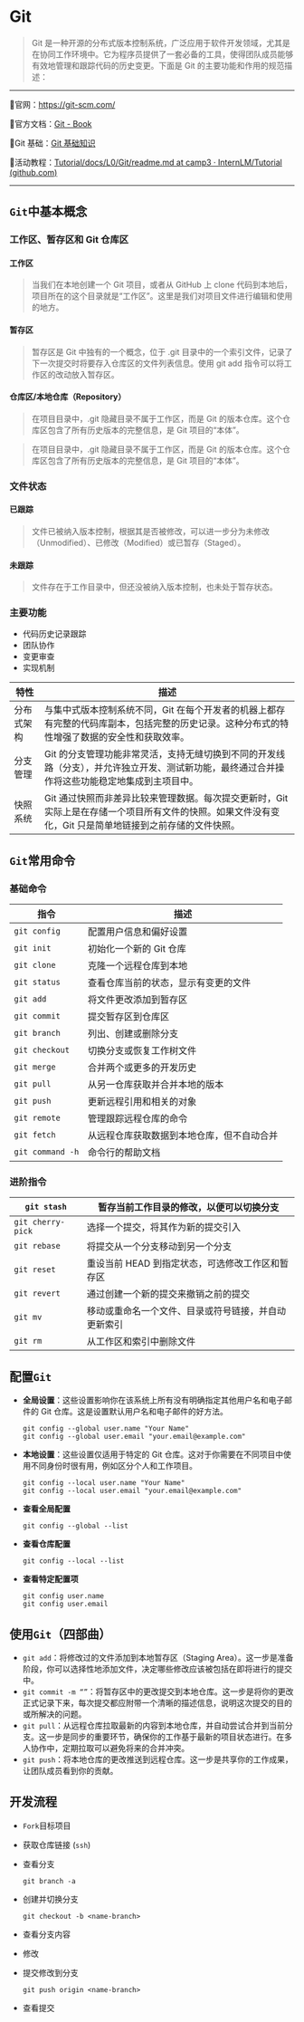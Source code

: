 # Git

> Git 是一种开源的分布式版本控制系统，广泛应用于软件开发领域，尤其是在协同工作环境中。它为程序员提供了一套必备的工具，使得团队成员能够有效地管理和跟踪代码的历史变更。下面是 Git 的主要功能和作用的规范描述：

---

🧐官网：https://git-scm.com/

🧿官方文档：[Git - Book](https://git-scm.com/book/en/v2)

🧿Git 基础：[Git 基础知识](https://aicarrier.feishu.cn/wiki/YAXRwLZxPi8Hy6k3tOQcuwAHn5g)

🧿活动教程：[Tutorial/docs/L0/Git/readme.md at camp3 · InternLM/Tutorial (github.com)](https://github.com/InternLM/Tutorial/blob/camp3/docs/L0/Git/readme.md)

---



##  `Git`中基本概念

### 工作区、暂存区和 Git 仓库区

#### 工作区

>  当我们在本地创建一个 Git 项目，或者从 GitHub 上 clone 代码到本地后，项目所在的这个目录就是“工作区”。这里是我们对项目文件进行编辑和使用的地方。

#### 暂存区

>  暂存区是 Git 中独有的一个概念，位于 .git 目录中的一个索引文件，记录了下一次提交时将要存入仓库区的文件列表信息。使用 git add 指令可以将工作区的改动放入暂存区。

#### 仓库区/本地仓库（Repository）

> 在项目目录中，.git 隐藏目录不属于工作区，而是 Git 的版本仓库。这个仓库区包含了所有历史版本的完整信息，是 Git 项目的“本体”。

> 在项目目录中，.git 隐藏目录不属于工作区，而是 Git 的版本仓库。这个仓库区包含了所有历史版本的完整信息，是 Git 项目的“本体”。

### 文件状态

#### 已跟踪

> 文件已被纳入版本控制，根据其是否被修改，可以进一步分为未修改（Unmodified）、已修改（Modified）或已暂存（Staged）。

#### 未跟踪

> 文件存在于工作目录中，但还没被纳入版本控制，也未处于暂存状态。

### 主要功能

- 代码历史记录跟踪
- 团队协作
- 变更审查
- 实现机制

| 特性       | 描述                                                         |
| ---------- | ------------------------------------------------------------ |
| 分布式架构 | 与集中式版本控制系统不同，Git 在每个开发者的机器上都存有完整的代码库副本，包括完整的历史记录。这种分布式的特性增强了数据的安全性和获取效率。 |
| 分支管理   | Git 的分支管理功能非常灵活，支持无缝切换到不同的开发线路（分支），并允许独立开发、测试新功能，最终通过合并操作将这些功能稳定地集成到主项目中。 |
| 快照系统   | Git 通过快照而非差异比较来管理数据。每次提交更新时，Git 实际上是在存储一个项目所有文件的快照。如果文件没有变化，Git 只是简单地链接到之前存储的文件快照。 |

## `Git`常用命令

### 基础命令

| 指令             | 描述                                       |
| ---------------- | ------------------------------------------ |
| `git config`     | 配置用户信息和偏好设置                     |
| `git init`       | 初始化一个新的 Git 仓库                    |
| `git clone`      | 克隆一个远程仓库到本地                     |
| `git status`     | 查看仓库当前的状态，显示有变更的文件       |
| `git add`        | 将文件更改添加到暂存区                     |
| `git commit`     | 提交暂存区到仓库区                         |
| `git branch`     | 列出、创建或删除分支                       |
| `git checkout`   | 切换分支或恢复工作树文件                   |
| `git merge`      | 合并两个或更多的开发历史                   |
| `git pull`       | 从另一仓库获取并合并本地的版本             |
| `git push`       | 更新远程引用和相关的对象                   |
| `git remote`     | 管理跟踪远程仓库的命令                     |
| `git fetch`      | 从远程仓库获取数据到本地仓库，但不自动合并 |
| `git command -h` | 命令行的帮助文档                           |

### 进阶指令

| `git stash`       | 暂存当前工作目录的修改，以便可以切换分支             |
| ----------------- | ---------------------------------------------------- |
| `git cherry-pick` | 选择一个提交，将其作为新的提交引入                   |
| `git rebase`      | 将提交从一个分支移动到另一个分支                     |
| `git reset`       | 重设当前 HEAD 到指定状态，可选修改工作区和暂存区     |
| `git revert`      | 通过创建一个新的提交来撤销之前的提交                 |
| `git mv`          | 移动或重命名一个文件、目录或符号链接，并自动更新索引 |
| `git rm`          | 从工作区和索引中删除文件                             |

## 配置`Git`

- **全局设置**：这些设置影响你在该系统上所有没有明确指定其他用户名和电子邮件的 Git 仓库。这是设置默认用户名和电子邮件的好方法。

    ```shell
    git config --global user.name "Your Name"
    git config --global user.email "your.email@example.com"
    ```

- **本地设置**：这些设置仅适用于特定的 Git 仓库。这对于你需要在不同项目中使用不同身份时很有用，例如区分个人和工作项目。

    ```shell
    git config --local user.name "Your Name"
    git config --local user.email "your.email@example.com"
    ```

- **查看全局配置**

    ```shell
    git config --global --list
    ```

- **查看仓库配置**

    ```shell
    git config --local --list
    ```

- **查看特定配置项**

    ```shell
    git config user.name
    git config user.email
    ```



## 使用`Git`（四部曲）

- `git add`：将修改过的文件添加到本地暂存区（Staging Area）。这一步是准备阶段，你可以选择性地添加文件，决定哪些修改应该被包括在即将进行的提交中。
- `git commit -m “”`：将暂存区中的更改提交到本地仓库。这一步是将你的更改正式记录下来，每次提交都应附带一个清晰的描述信息，说明这次提交的目的或所解决的问题。
- `git pull`：从远程仓库拉取最新的内容到本地仓库，并自动尝试合并到当前分支。这一步是同步的重要环节，确保你的工作基于最新的项目状态进行。在多人协作中，定期拉取可以避免将来的合并冲突。
- `git push`：将本地仓库的更改推送到远程仓库。这一步是共享你的工作成果，让团队成员看到你的贡献。

## 开发流程

- `Fork`目标项目

- 获取仓库链接 (`ssh`)

- 查看分支

    ```shell
    git branch -a
    ```

    

- 创建并切换分支

    ```shell
    git checkout -b <name-branch>
    ```

    

- 查看分支内容

- 修改

- 提交修改到分支

    ```shell
    git push origin <name-branch>
    ```

- 查看提交

